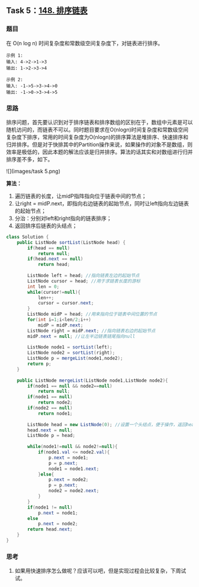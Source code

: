 ## Task 5：[148. 排序链表](https://leetcode-cn.com/problems/sort-list/)

### 题目

在 O(n log n) 时间复杂度和常数级空间复杂度下，对链表进行排序。

```
示例 1:
输入: 4->2->1->3
输出: 1->2->3->4

示例 2:
输入: -1->5->3->4->0
输出: -1->0->3->4->5
```

### 思路

​		排序问题，首先要认识到对于排序链表和排序数组的区别在于，数组中元素是可以随机访问的，而链表不可以。同时题目要求在O(nlogn)时间复杂度和常数级空间复杂度下排序，常用的时间复杂度为O(nlogn)的排序算法是堆排序、快速排序和归并排序。但是对于快排其中的Partition操作来说，如果操作的对象不是数组，则效率是极低的，因此本题的解法应该是归并排序。算法的话其实和对数组进行归并排序差不多，如下。

![](images/task 5.png)

**算法：**

1. 遍历链表的长度，让midP指阵指向位于链表中间的节点；
2. 让right = midP.next，即指向右边链表的起始节点，同时让left指向左边链表的起始节点；
3. 分治：分别对left和right指向的链表排序；
4. 返回排序后链表的头结点；

```java
class Solution {
    public ListNode sortList(ListNode head) {
        if(head == null)
            return null;
        if(head.next == null)
            return head;
        
        ListNode left = head; //指向链表左边的起始节点
        ListNode cursor = head; //用于求链表长度的游标
        int len = 0;
        while(cursor!=null){
            len++;
            cursor = cursor.next;
        }
        ListNode midP = head; //用来指向位于链表中间位置的节点
        for(int i=1;i<len/2;i++)
            midP = midP.next;
        ListNode right = midP.next; //指向链表右边的起始节点
        midP.next = null; //让左半边链表链尾指向null
        
        ListNode node1 = sortList(left);
        ListNode node2 = sortList(right);
        ListNode p = mergeList(node1,node2);
        return p;
    }
    
    public ListNode mergeList(ListNode node1,ListNode node2){
        if(node1 == null && node2==null)
            return null;
        if(node1 == null)
            return node2;
        if(node2 == null)
            return node1;
        
        ListNode head = new ListNode(0); //设置一个头结点，便于操作，返回head.next即可。
        head.next = null;
        ListNode p = head;
        
        while(node1!=null && node2!=null){
            if(node1.val <= node2.val){
                p.next = node1;
                p = p.next;
                node1 = node1.next;
            }else{
                p.next = node2;
                p = p.next;
                node2 = node2.next;
            }
        }
        if(node1 != null)
            p.next = node1;
        else
            p.next = node2;
        return head.next;
    }
}
```

### 思考

1. 如果用快速排序怎么做呢？应该可以吧，但是实现过程会比较复杂，下周试试。

